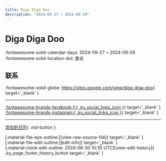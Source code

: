 ```yaml
---
title: Diga Diga Doo
description: "2024-09-27 ~ 2024-09-29"
---
```


# Diga Diga Doo 

:fontawesome-solid-calendar-days: 2024-09-27 ~ 2024-09-29  
:fontawesome-solid-location-dot: 曼谷  

## 联系

:fontawesome-solid-globe: <https://sites.google.com/view/diga-diga-doo>{ target='_blank' }  

---

 [:fontawesome-brands-facebook-f:{ .ky_social_links_icon }](https://www.facebook.com/DigaDigaDooBKK){ target='_blank' } [:fontawesome-brands-instagram:{ .ky_social_links_icon }](https://instagram.com/digadigadoo.bkk){ target='_blank' }

---

[添加到日历](https://swing.news/ics/2024/th_TH/diga-diga-doo-2024){ .md-button }

<div class="ky_page_footer" markdown>
<div class="ky_page_footer_trailing" markdown="span">
[:material-file-eye-outline:][view-raw-source-file]{ target='_blank' }
[:material-file-edit-outline:][edit-info]{ target='_blank' }
</div>
<div class="ky_page_footer_leading" markdown="span">
[:material-clock-edit-outline: 2024-06-30 10:35 UTC][view-edit-history]{ .ky_page_footer_history_button target='_blank' }
</div>
</div>

[view-raw-source-file]: https://github.com/swingdance/events/blob/main/2024/th_TH/diga-diga-doo-2024.json "查看原始源文件"
[edit-info]: https://github.com/swingdance/events/issues/new?assignees=&labels=update+event&projects=&template=03-update_entity.yml&title=%5B2024%2Fth_TH%5D%20Update%20Event%3A%20Diga%20Diga%20Doo&region=th_TH&year=2024&id=diga-diga-doo-2024&name=Diga%20Diga%20Doo&org_id= "编辑信息"

[view-edit-history]: https://github.com/swingdance/events/commits/main/2024/th_TH/diga-diga-doo-2024.json "查看编辑历史"
